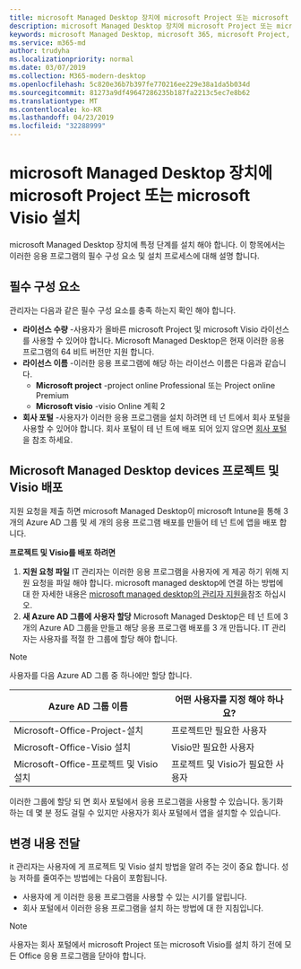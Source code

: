 ```yaml
---
title: microsoft Managed Desktop 장치에 microsoft Project 또는 microsoft Visio 설치
description: microsoft Managed Desktop 장치에 microsoft Project 또는 microsoft Visio 설치에 대 한 정보
keywords: microsoft Managed Desktop, microsoft 365, microsoft Project, microsoft Visio
ms.service: m365-md
author: trudyha
ms.localizationpriority: normal
ms.date: 03/07/2019
ms.collection: M365-modern-desktop
ms.openlocfilehash: 5c820e36b7b397fe770216ee229e38a1da5b034d
ms.sourcegitcommit: 81273a9df49647286235b187fa2213c5ec7e8b62
ms.translationtype: MT
ms.contentlocale: ko-KR
ms.lasthandoff: 04/23/2019
ms.locfileid: "32288999"
---
```

# <a name="install-microsoft-project-or-microsoft-visio-on-microsoft-managed-desktop-devices"></a>microsoft Managed Desktop 장치에 microsoft Project 또는 microsoft Visio 설치

microsoft Managed Desktop 장치에 특정 단계를 설치 해야 합니다. 이 항목에서는 이러한 응용 프로그램의 필수 구성 요소 및 설치 프로세스에 대해 설명 합니다.

## <a name="prerequisites"></a>필수 구성 요소

관리자는 다음과 같은 필수 구성 요소를 충족 하는지 확인 해야 합니다.
- **라이선스 수량** -사용자가 올바른 microsoft Project 및 microsoft Visio 라이선스를 사용할 수 있어야 합니다. Microsoft Managed Desktop은 현재 이러한 응용 프로그램의 64 비트 버전만 지원 합니다. 
- **라이선스 이름** -이러한 응용 프로그램에 해당 하는 라이선스 이름은 다음과 같습니다.
    - **Microsoft project** -project online Professional 또는 Project online Premium
    - **Microsoft visio** -visio Online 계획 2
- **회사 포털** -사용자가 이러한 응용 프로그램을 설치 하려면 테 넌 트에서 회사 포털을 사용할 수 있어야 합니다. 회사 포털이 테 넌 트에 배포 되어 있지 않으면 [회사 포털](company-portal.md)을 참조 하세요.

## <a name="deploy-project-and-visio-for-microsoft-managed-desktop-devices"></a>Microsoft Managed Desktop devices 프로젝트 및 Visio 배포
지원 요청을 제출 하면 microsoft Managed Desktop이 microsoft Intune을 통해 3 개의 Azure AD 그룹 및 세 개의 응용 프로그램 배포를 만들어 테 넌 트에 앱을 배포 합니다.  

**프로젝트 및 Visio를 배포 하려면**
1. **지원 요청 파일** IT 관리자는 이러한 응용 프로그램을 사용자에 게 제공 하기 위해 지원 요청을 파일 해야 합니다. microsoft managed desktop에 연결 하는 방법에 대 한 자세한 내용은 [microsoft managed desktop의 관리자 지원을](../working-with-managed-desktop/admin-support.md)참조 하십시오.
2. **새 Azure AD 그룹에 사용자 할당** Microsoft Managed Desktop은 테 넌 트에 3 개의 Azure AD 그룹을 만들고 해당 응용 프로그램 배포를 3 개 만듭니다. IT 관리자는 사용자를 적절 한 그룹에 할당 해야 합니다.

>[!NOTE]
>사용자를 다음 Azure AD 그룹 중 하나에만 할당 합니다. 

Azure AD 그룹 이름 | 어떤 사용자를 지정 해야 하나요?   
 --- | ---
Microsoft-Office-Project-설치 | 프로젝트만 필요한 사용자
Microsoft-Office-Visio 설치 | Visio만 필요한 사용자
Microsoft-Office-프로젝트 및 Visio 설치 | 프로젝트 및 Visio가 필요한 사용자

이러한 그룹에 할당 되 면 회사 포털에서 응용 프로그램을 사용할 수 있습니다. 동기화 하는 데 몇 분 정도 걸릴 수 있지만 사용자가 회사 포털에서 앱을 설치할 수 있습니다. 

## <a name="communicate-changes"></a>변경 내용 전달
it 관리자는 사용자에 게 프로젝트 및 Visio 설치 방법을 알려 주는 것이 중요 합니다. 성능 저하를 줄여주는 방법에는 다음이 포함됩니다. 
- 사용자에 게 이러한 응용 프로그램을 사용할 수 있는 시기를 알립니다. 
- 회사 포털에서 이러한 응용 프로그램을 설치 하는 방법에 대 한 지침입니다.

>[!NOTE]
>사용자는 회사 포털에서 microsoft Project 또는 microsoft Visio를 설치 하기 전에 모든 Office 응용 프로그램을 닫아야 합니다. 
